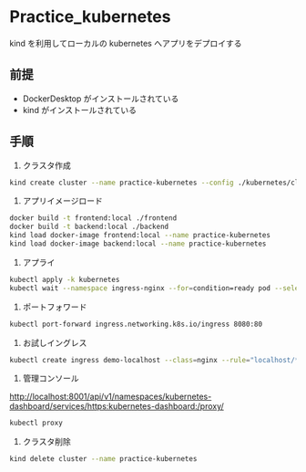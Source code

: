 # Practice_kubernetes

kind を利用してローカルの kubernetes へアプリをデプロイする

## 前提

- DockerDesktop がインストールされている
- kind がインストールされている

## 手順

1. クラスタ作成

```sh
kind create cluster --name practice-kubernetes --config ./kubernetes/cluster.yml
```

1. アプリイメージロード

```sh
docker build -t frontend:local ./frontend
docker build -t backend:local ./backend
kind load docker-image frontend:local --name practice-kubernetes
kind load docker-image backend:local --name practice-kubernetes
```

1. アプライ

```sh
kubectl apply -k kubernetes
kubectl wait --namespace ingress-nginx --for=condition=ready pod --selector=app.kubernetes.io/component=controller --timeout=90s
```

1. ポートフォワード

```sh
kubectl port-forward ingress.networking.k8s.io/ingress 8080:80
```

1. お試しイングレス

```sh
kubectl create ingress demo-localhost --class=nginx --rule="localhost/*=frontend:80"
```

1. 管理コンソール

<http://localhost:8001/api/v1/namespaces/kubernetes-dashboard/services/https:kubernetes-dashboard:/proxy/>

```sh
kubectl proxy
```

1. クラスタ削除

```sh
kind delete cluster --name practice-kubernetes
```
